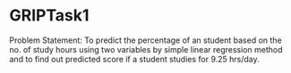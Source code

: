 # GRIPTask1
Problem Statement: To predict the percentage of an student based on the no. of study hours using two variables by simple linear regression method and to find out predicted score if a student studies for 9.25 hrs/day. 
